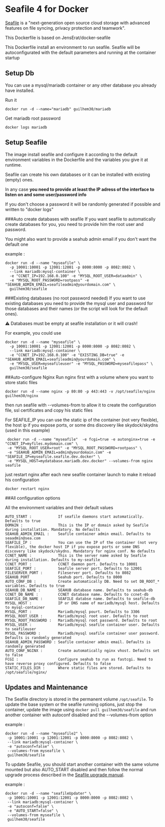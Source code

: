 # Seafile 4 for Docker

[Seafile](http://www.seafile.com/) is a "next-generation open source cloud storage
with advanced features on file syncing, privacy protection and teamwork".

This Dockerfile is based on JensErat/docker-seafile

This Dockerfile install an environment to run seafile.
Seafile will be autoconfigurated with the default parameters and running at the container startup

## Setup Db
You can use a mysql/mariadb container or any other database you already have installed.

Run it

    docker run -d --name="mariadb" guilhem30/mariadb

Get mariadb root password

    docker logs mariadb 

## Setup Seafile

The image install seafile and configure it according to the default environment variables in the Dockerfile and the variables you give it at runtime. 

Seafile can create his own databases or it can be installed with existing (empty) ones.

In any case **you need to provide at least the IP adress of the interface to listen on and some user/password info**

If you don't choose a password it will be randomly generated if possible and written to "docker logs"

###Auto create databases with seafile
If you want seafile to automatically create databases for you, you need to provide him the root user and password.

You might also want to provide a seahub admin email if you don't want the default one

example :

    docker run -d --name "myseafile" \
      -p 10001:10001 -p 12001:12001 -p 8000:8000 -p 8082:8082 \
      --link mariadb:mysql-container \
      -e "CCNET_IP=192.168.0.100" -e "MYSQL_ROOT_USER=dataadmin" \ 
      -e "MYSQL_ROOT_PASSWORD=rootpass" -e "SEAHUB_ADMIN_EMAIL=seafileadmin@yourdomain.com" \
      guilhem30/seafile 
      

###Existing databases (no root password needed)
If you want to use existing databases you need to provide the mysql user and password for those databases and their names (or the script will look for the default ones).

:warning: Databases must be empty at seafile installation or it will crash!

For example, you could use

    docker run -d --name "myseafile" \
      -p 10001:10001 -p 12001:12001 -p 8000:8000 -p 8082:8082 \
      --link mariadb:mysql-container \
      -e "CCNET_IP=192.168.0.100" -e "EXISTING_DB=true" -e "SEAHUB_ADMIN_EMAIL=seafileadmin@yourdomain.com" \
      -e "MYSQL_USER=myseafileuser" -e "MYSQL_PASSWORD=myseafilepass" \
      guilhem30/seafile   
      
##Auto-configure Nginx
Run nginx first with a volume where you want to store static files

    docker run -d --name nginx -p 80:80 -p 443:443 -v /opt/seafile/nginx guilhem30/nginx
    
then run seafile with --volumes-from to allow it to create the configuration file, ssl certificates and copy his static files

For SEAFILE_IP you can use the static ip of the container (not very flexible), the host ip if you expose ports, or some dns discovery like skydock/skydns (used in this example)

     docker run -d --name "myseafile"  -e fcgi=true -e autonginx=true -e "CCNET_IP=myfiles.mydomain.com" \
     -e "MYSQL_ROOT_USER=root" -e "MYSQL_ROOT_PASSWORD=rootpass" \
     -e "SEAHUB_ADMIN_EMAIL=admin@yourdomain.com" -e "SEAFILE_IP=myseafile.seafile.dev.docker" \
     -e "MYSQL_HOST=mydatabase.mariadb.dev.docker" --volumes-from nginx seafile

just restart nginx after each new seafile container launch to make it reload his configuration

    docker restart nginx
    
##All configuration options      

All the environment variables and their default values

    AUTO_START :            If seafile daemons start automatically. Defaults to true
    DOMAIN :                This is the IP or domain asked by Seafile during installation. Mandatory. No defaults
    SEAHUB_ADMIN_EMAIL :    Seafile container admin email. Defaults to seaadmin@sea.com
    SEAFILE_IP :            You can use the IP of the container (not very flexible), the docker host IP if you expose ports or some DNS discovery like skydock/skydns. Mandatory for nginx conf. No defaults
    CCNET_NAME :  		    This is the server name asked by Seafile during installation. Defaults to my-seafile
    CCNET_PORT :            CCNET daemon port. Defaults to 10001
    SEAFILE_PORT : 			Seafile server port. Defaults to 12001
    FILESERVER_PORT : 		Fileserver port. Defaults to 8082
    SEAHUB_PORT 			Seahub port. Defaults to 8000
    AUTO_CONF_DB :          Create automatically DB. Need to set DB_ROOT_* variables. Defaults to true
    SEAHUB_DB_NAME :		SEAHUB database name. Defaults to seahub-db
    CCNET_DB_NAME :	    	CCNET database name. Defaults to ccnet-db
    SEAFILE_DB_NAME :		SEAFILE databse name. Defaults to seafile-db
    MYSQL_HOST :	    	IP or DNS name of mariadb/mysql host. Defaults to mysql-container
    MYSQL_PORT :            Mariadb/mysql pourt. Defaults to 3306
    MYSQL_ROOT_USER :       Mariadb/mysql root user. Defaults to root
    MYSQL_ROOT_PASSWORD :   Mariadb/mysql root password. Defaults to root
    MYSQL_USER :            Mariadb/mysql seafile container user. Defaults to seafileuser
    MYSQL_PASSWORD :        Mariadb/mysql seafile container user password. Defaults is randomly generated
    SEAHUB_ADMIN_PASSWORD : Seafile container admin email. Defaults is randomly generated
    AUTO_CONF_NGINX :       Create automatically nginx vhost. Defaults set to false
    FCGI :                  Configure seahub to run as fastcgi. Need to have reverse proxy configured. Defaults to false
    STATIC_FILES_DIR :      Where static files are stored. Defaults to /opt/seafile/nginx/


## Updates and Maintenance

The Seafile directory is stored in the permanent volume `/opt/seafile`. To update the base system or the seafile running options, just stop the container, update the image using `docker pull guilhem30/seafile` and run another container with autoconf disabled and the --volumes-from option

example :

    docker run -d --name "myseafile2" \
     -p 10001:10001 -p 12001:12001 -p 8000:8000 -p 8082:8082 \
     --link mariadb:mysql-container \ 
     -e "autoconf=false" \
     --volumes-from myseafile \
     guilhem30/seafile   

To update Seafile, you should start another container with the same volume mounted but also AUTO_START disabled and then follow the normal upgrade process described in the [Seafile upgrade manual](http://manual.seafile.com/deploy/upgrade.html). 

example :

    docker run -d --name "seafileUpdater" \
     -p 10001:10001 -p 12001:12001 -p 8000:8000 -p 8082:8082 \
     --link mariadb:mysql-container \ 
     -e "autoconf=false" \
     -e "AUTO_START=false" \
     --volumes-from myseafile \
     guilhem30/seafile   
